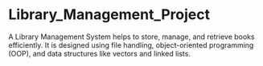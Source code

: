 # Library_Management_Project
A Library Management System helps to store, manage, and retrieve books efficiently. It is designed using file handling, object-oriented programming (OOP), and data structures like vectors and linked lists.
